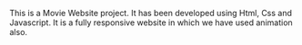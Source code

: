 This is a Movie Website project.
It has been developed using Html, Css and Javascript.
It is a fully responsive website in which we have used animation also.
